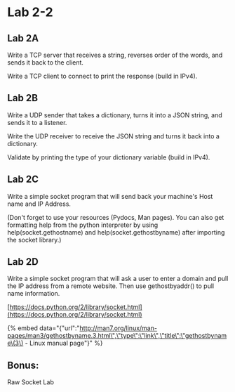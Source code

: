 # Lab 2-2

## **Lab 2A**

Write a TCP server that receives a string, reverses order of the words, and sends it back to the client.

Write a TCP client to connect to print the response \(build in IPv4\).

## **Lab 2B**

Write a UDP sender that takes a dictionary, turns it into a JSON string, and sends it to a listener.

Write the UDP receiver to receive the JSON string and turns it back into a dictionary.

Validate by printing the type of your dictionary variable \(build in IPv4\).

## **Lab 2C**

Write a simple socket program that will send back your machine's Host name and IP Address.

\(Don't forget to use your resources \(Pydocs, Man pages\). You can also get formatting help from the python interpreter by using help\(socket.gethostname\) and help\(socket.gethostbyname\) after importing the socket library.\)

## **Lab 2D**

Write a simple socket program that will ask a user to enter a domain and pull the IP address from a remote website. Then use gethostbyaddr\(\) to pull name information.

[https://docs.python.org/2/library/socket.html](https://docs.python.org/2/library/socket.html)

{% embed data="{\"url\":\"http://man7.org/linux/man-pages/man3/gethostbyname.3.html\",\"type\":\"link\",\"title\":\"gethostbyname\(3\) - Linux manual page\"}" %}

## Bonus:

Raw Socket Lab

